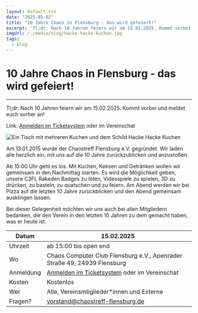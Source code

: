 ```yaml
---
layout: Default.tsx
date: "2025-01-02"
title: "10 Jahre Chaos in Flensburg - das wird gefeiert!"
excerpt: 'Tl;dr: Nach 10 Jahren feiern wir am 15.02.2025. Kommt vorbei und meldet euch vorher an!'
imgUrl: /./media/blog/hacke-hacke-kuchen.jpg
tags:
  - blog
---
```


# 10 Jahre Chaos in Flensburg - das wird gefeiert!

---

Tl;dr: Nach 10 Jahren feiern wir am 15.02.2025. Kommt vorbei und meldet euch vorher an!

Link: [Anmelden im Ticketsystem](https://tickets.c3fl.de/c3fl/10j-c3fl/) oder im Vereinschat

![Ein Tisch mit mehreren Kuchen und dem Schild Hacke Hacke Kuchen](/./media/blog/hacke-hacke-kuchen.jpg)

Am 13.01.2015 wurde der Chaostreff Flensburg e.V. gegründet. Wir laden alle herzlich ein, mit uns auf die 10 Jahre zurückzublicken und anzustoßen.

Ab 15:00 Uhr geht es los. Mit Kuchen, Keksen und Getränken wollen wir gemeinsam in den Nachmittag starten. 
Es wird die Möglichkeit geben, unsere C3FL Rakeden Badges zu löten, Videospiele zu spielen, 3D zu drücken, zu basteln, zu quatschen und zu feiern.
Am Abend werden wir bei Pizza auf die letzten 10 Jahre zurückblicken und den Abend gemeinsam ausklingen lassen. 

Bei dieser Gelegenheit möchten wir uns auch bei allen Mitgliedern bedanken, die den Verein in den letzten 10 Jahren zu dem gemacht haben, was er heute ist. 

| Datum | 15.02.2025 | 
| -------- | -------- | 
| Uhrzeit     | ab 15:00 bis open end  |
| Wo | Chaos Computer Club Flensburg e.V., Apenrader Straße 49, 24939 Flensburg |
| Anmeldung | [Anmelden im Ticketsystem](https://tickets.c3fl.de/c3fl/10j-c3fl/) oder im Vereinschat |
| Kosten | Kostenlos |
| Wer | Alle, Vereinsmtiglieder\*innen und Externe | 
| Fragen? | vorstand@chaostreff-flensburg.de |